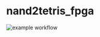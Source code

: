 # nand2tetris_fpga
![example workflow](https://github.com/kdridi/nand2tetris_fpga/actions/workflows/project.yaml/badge.svg)